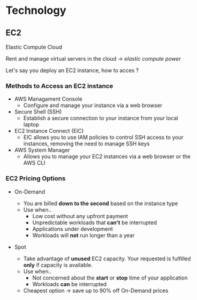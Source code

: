 # Technology

## EC2

Elastic Compute Cloud

Rent and manage virtual servers in the cloud -> *elastic compute power*

Let's say you deploy an EC2 instance, how to acces ?

### Methods to Access an EC2 instance

* AWS Managament Console
    * Configure and manage your instance via a web browser
* Secure Shell (SSH)
    * Establish a secure connection to your instance from your local laptop
* EC2 Instance Connect (EIC)
    * EIC allows you to use IAM policies to control SSH access to your instances, removing the need to manage SSH keys
* AWS System Manager
    * Allows you to manage your EC2 instances via a web browser or the AWS CLI

### EC2 Pricing Options

* On-Demand
    * You are billed **down to the second** based on the instance type
    * Use when..
        * Low cost without any upfront payment
        * Unpredictable workloads that **can't** be interrupted
        * Applications under development
        * Workloads will **not** run longer than a year

* Spot
    * Take advantage of **unused** EC2 capacity. Your requested is fulfilled **only** if capacity is available.
    * Use when..
        * Not concerned about the **start** or **stop** time of your application
        * Workloads **can** be interrupted
    * Cheapest option -> save up to 90% off On-Demand prices

